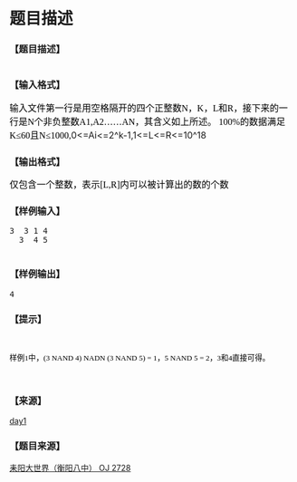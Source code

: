 # 题目描述


<h3>
【题目描述】
</h3>
<p>
<img src="http://www.lydsy.com/JudgeOnline/upload/201204/aa(3).jpg" alt=""/> 
</p>
<h3>
【输入格式】
</h3>
<div class="content">
<p>
<span style="font-size:medium;"><span style="color:black;font-family:宋体;mso-bidi-font-size:12.0pt;mso-ascii-font-family:&#39;Times New Roman&#39;;mso-hansi-font-family:&#39;Times New Roman&#39;;mso-bidi-font-family:&#39;Times New Roman&#39;;mso-ansi-language:EN-US;mso-fareast-language:ZH-CN;mso-bidi-language:AR-SA;">输入文件第一行是用空格隔开的四个正整数</span><span lang="EN-US" style="color:black;font-family:&#34;mso-bidi-font-size:12.0pt;mso-ansi-language:EN-US;mso-fareast-language:ZH-CN;mso-bidi-language:AR-SA;mso-fareast-font-family:宋体;">N</span><span style="color:black;font-family:宋体;mso-bidi-font-size:12.0pt;mso-ascii-font-family:&#39;Times New Roman&#39;;mso-hansi-font-family:&#39;Times New Roman&#39;;mso-bidi-font-family:&#39;Times New Roman&#39;;mso-ansi-language:EN-US;mso-fareast-language:ZH-CN;mso-bidi-language:AR-SA;">，</span><span lang="EN-US" style="color:black;font-family:&#34;mso-bidi-font-size:12.0pt;mso-ansi-language:EN-US;mso-fareast-language:ZH-CN;mso-bidi-language:AR-SA;mso-fareast-font-family:宋体;">K</span><span style="color:black;font-family:宋体;mso-bidi-font-size:12.0pt;mso-ascii-font-family:&#39;Times New Roman&#39;;mso-hansi-font-family:&#39;Times New Roman&#39;;mso-bidi-font-family:&#39;Times New Roman&#39;;mso-ansi-language:EN-US;mso-fareast-language:ZH-CN;mso-bidi-language:AR-SA;">，</span><span lang="EN-US" style="color:black;font-family:&#34;mso-bidi-font-size:12.0pt;mso-ansi-language:EN-US;mso-fareast-language:ZH-CN;mso-bidi-language:AR-SA;mso-fareast-font-family:宋体;">L</span><span style="color:black;font-family:宋体;mso-bidi-font-size:12.0pt;mso-ascii-font-family:&#39;Times New Roman&#39;;mso-hansi-font-family:&#39;Times New Roman&#39;;mso-bidi-font-family:&#39;Times New Roman&#39;;mso-ansi-language:EN-US;mso-fareast-language:ZH-CN;mso-bidi-language:AR-SA;">和</span><span lang="EN-US" style="color:black;font-family:&#34;mso-bidi-font-size:12.0pt;mso-ansi-language:EN-US;mso-fareast-language:ZH-CN;mso-bidi-language:AR-SA;mso-fareast-font-family:宋体;">R</span><span style="color:black;font-family:宋体;mso-bidi-font-size:12.0pt;mso-ascii-font-family:&#39;Times New Roman&#39;;mso-hansi-font-family:&#39;Times New Roman&#39;;mso-bidi-font-family:&#39;Times New Roman&#39;;mso-ansi-language:EN-US;mso-fareast-language:ZH-CN;mso-bidi-language:AR-SA;">，接<span style="color:black;font-family:宋体;mso-bidi-font-size:12.0pt;mso-ascii-font-family:&#39;Times New Roman&#39;;mso-hansi-font-family:&#39;Times New Roman&#39;;mso-font-kerning:0pt;">下来的一行是</span><span lang="EN-US" style="color:black;mso-bidi-font-size:12.0pt;mso-font-kerning:0pt;"><span style="font-family:&#39;Times New Roman&#39;;">N</span></span><span style="color:black;font-family:宋体;mso-bidi-font-size:12.0pt;mso-ascii-font-family:&#39;Times New Roman&#39;;mso-hansi-font-family:&#39;Times New Roman&#39;;mso-font-kerning:0pt;">个非负整数</span><span style="font-family:&#39;Times New Roman&#39;;"><span lang="EN-US" style="color:black;mso-bidi-font-size:12.0pt;mso-font-kerning:0pt;">A1</span><span lang="EN-US" style="color:black;mso-bidi-font-size:12.0pt;mso-font-kerning:0pt;">,A2</span><span lang="EN-US" style="color:black;mso-bidi-font-size:12.0pt;mso-font-kerning:0pt;">……AN</span></span><span style="color:black;font-family:宋体;mso-bidi-font-size:12.0pt;mso-ascii-font-family:&#39;Times New Roman&#39;;mso-hansi-font-family:&#39;Times New Roman&#39;;mso-font-kerning:0pt;">，其含义如上所述。</span><span lang="EN-US" style="color:black;mso-bidi-font-size:12.0pt;mso-font-kerning:0pt;"><span style="font-family:&#39;Times New Roman&#39;;"> <span lang="EN-US" style="color:black;font-family:&#34;mso-bidi-font-size:12.0pt;mso-ansi-language:EN-US;mso-fareast-language:ZH-CN;mso-bidi-language:AR-SA;mso-fareast-font-family:宋体;">100%</span><span style="color:black;font-family:宋体;mso-bidi-font-size:12.0pt;mso-ascii-font-family:&#39;Times New Roman&#39;;mso-hansi-font-family:&#39;Times New Roman&#39;;mso-bidi-font-family:&#39;Times New Roman&#39;;mso-ansi-language:EN-US;mso-fareast-language:ZH-CN;mso-bidi-language:AR-SA;">的数据满足</span><span lang="EN-US" style="color:black;font-family:&#34;mso-bidi-font-size:12.0pt;mso-ansi-language:EN-US;mso-fareast-language:ZH-CN;mso-bidi-language:AR-SA;mso-fareast-font-family:宋体;">K≤60</span><span style="color:black;font-family:宋体;mso-bidi-font-size:12.0pt;mso-ascii-font-family:&#39;Times New Roman&#39;;mso-hansi-font-family:&#39;Times New Roman&#39;;mso-bidi-font-family:&#39;Times New Roman&#39;;mso-ansi-language:EN-US;mso-fareast-language:ZH-CN;mso-bidi-language:AR-SA;">且</span><span lang="EN-US" style="color:black;font-family:&#34;mso-bidi-font-size:12.0pt;mso-ansi-language:EN-US;mso-fareast-language:ZH-CN;mso-bidi-language:AR-SA;mso-fareast-font-family:宋体;">N≤1000,</span></span></span></span>0&lt;=Ai&lt;=2^k-1,1&lt;=L&lt;=R&lt;=10^18</span> 
</p>
</div>
<h3>
【输出格式】
</h3>
<div class="content">
<p>
<span style="font-size:medium;"><span style="color:black;font-family:宋体;mso-bidi-font-size:12.0pt;mso-ascii-font-family:&#39;Times New Roman&#39;;mso-hansi-font-family:&#39;Times New Roman&#39;;mso-bidi-font-family:&#39;Times New Roman&#39;;mso-ansi-language:EN-US;mso-fareast-language:ZH-CN;mso-bidi-language:AR-SA;">仅包含一个整数，表示</span><span lang="EN-US" style="color:black;font-family:&#34;mso-bidi-font-size:12.0pt;mso-ansi-language:EN-US;mso-fareast-language:ZH-CN;mso-bidi-language:AR-SA;mso-fareast-font-family:宋体;">[L,R]</span><span style="color:black;font-family:宋体;mso-bidi-font-size:12.0pt;mso-ascii-font-family:&#39;Times New Roman&#39;;mso-hansi-font-family:&#39;Times New Roman&#39;;mso-bidi-font-family:&#39;Times New Roman&#39;;mso-ansi-language:EN-US;mso-fareast-language:ZH-CN;mso-bidi-language:AR-SA;">内可以被计算出的数的个数</span></span> 
</p>
</div>
<h3>
【样例输入】
</h3>
<pre>3  3 1 4                        
  3  4 5
  </pre>
<h3>
【样例输出】
</h3>
<pre>4</pre>
<h3>
【提示】
</h3>
<div class="content">
<p>
<br/>
</p>
<p>
<span style="font-size:10pt;color:black;font-family:宋体;mso-bidi-font-size:12.0pt;mso-ascii-font-family:&#39;Times New Roman&#39;;mso-hansi-font-family:&#39;Times New Roman&#39;;mso-bidi-font-family:&#39;Times New Roman&#39;;mso-ansi-language:EN-US;mso-fareast-language:ZH-CN;mso-bidi-language:AR-SA;">样例</span><span lang="EN-US" style="font-size:10pt;color:black;font-family:&#34;mso-bidi-font-size:12.0pt;mso-ansi-language:EN-US;mso-fareast-language:ZH-CN;mso-bidi-language:AR-SA;mso-fareast-font-family:宋体;">1</span><span style="font-size:10pt;color:black;font-family:宋体;mso-bidi-font-size:12.0pt;mso-ascii-font-family:&#39;Times New Roman&#39;;mso-hansi-font-family:&#39;Times New Roman&#39;;mso-bidi-font-family:&#39;Times New Roman&#39;;mso-ansi-language:EN-US;mso-fareast-language:ZH-CN;mso-bidi-language:AR-SA;">中，</span><span lang="EN-US" style="font-size:10pt;color:black;font-family:&#34;mso-bidi-font-size:12.0pt;mso-ansi-language:EN-US;mso-fareast-language:ZH-CN;mso-bidi-language:AR-SA;mso-fareast-font-family:宋体;">(3 NAND 4) NADN (3 NAND 5) = 1</span><span style="font-size:10pt;color:black;font-family:宋体;mso-bidi-font-size:12.0pt;mso-ascii-font-family:&#39;Times New Roman&#39;;mso-hansi-font-family:&#39;Times New Roman&#39;;mso-bidi-font-family:&#39;Times New Roman&#39;;mso-ansi-language:EN-US;mso-fareast-language:ZH-CN;mso-bidi-language:AR-SA;">，</span><span lang="EN-US" style="font-size:10pt;color:black;font-family:&#34;mso-bidi-font-size:12.0pt;mso-ansi-language:EN-US;mso-fareast-language:ZH-CN;mso-bidi-language:AR-SA;mso-fareast-font-family:宋体;">5 NAND 5 = 2</span><span style="font-size:10pt;color:black;font-family:宋体;mso-bidi-font-size:12.0pt;mso-ascii-font-family:&#39;Times New Roman&#39;;mso-hansi-font-family:&#39;Times New Roman&#39;;mso-bidi-font-family:&#39;Times New Roman&#39;;mso-ansi-language:EN-US;mso-fareast-language:ZH-CN;mso-bidi-language:AR-SA;">，</span><span lang="EN-US" style="font-size:10pt;color:black;font-family:&#34;mso-bidi-font-size:12.0pt;mso-ansi-language:EN-US;mso-fareast-language:ZH-CN;mso-bidi-language:AR-SA;mso-fareast-font-family:宋体;">3</span><span style="font-size:10pt;color:black;font-family:宋体;mso-bidi-font-size:12.0pt;mso-ascii-font-family:&#39;Times New Roman&#39;;mso-hansi-font-family:&#39;Times New Roman&#39;;mso-bidi-font-family:&#39;Times New Roman&#39;;mso-ansi-language:EN-US;mso-fareast-language:ZH-CN;mso-bidi-language:AR-SA;">和</span><span lang="EN-US" style="font-size:10pt;color:black;font-family:&#34;mso-bidi-font-size:12.0pt;mso-ansi-language:EN-US;mso-fareast-language:ZH-CN;mso-bidi-language:AR-SA;mso-fareast-font-family:宋体;">4</span><span style="font-size:10pt;color:black;font-family:宋体;mso-bidi-font-size:12.0pt;mso-ascii-font-family:&#39;Times New Roman&#39;;mso-hansi-font-family:&#39;Times New Roman&#39;;mso-bidi-font-family:&#39;Times New Roman&#39;;mso-ansi-language:EN-US;mso-fareast-language:ZH-CN;mso-bidi-language:AR-SA;">直接可得。</span> 
</p>
<p>
<br/>
</p>
</div>
<h3>
【来源】
</h3>
<div class="content">
<p>
<a href="problemset.php?search=day1">day1</a> 
</p>
</div>
<h3>
【题目来源】
</h3>
<a href="http://www.lydsy.com/JudgeOnline/problem.php?id=2728">耒阳大世界（衡阳八中） OJ 2728</a>
